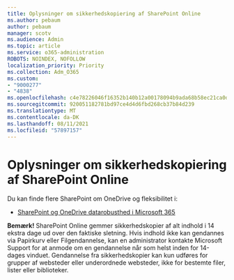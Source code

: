 ```yaml
---
title: Oplysninger om sikkerhedskopiering af SharePoint Online
ms.author: pebaum
author: pebaum
manager: scotv
ms.audience: Admin
ms.topic: article
ms.service: o365-administration
ROBOTS: NOINDEX, NOFOLLOW
localization_priority: Priority
ms.collection: Adm_O365
ms.custom:
- "9000277"
- "4838"
ms.openlocfilehash: c4e78226046f16352b140b12a00178094b9ada68b58ec21ca0d974792c8e3068
ms.sourcegitcommit: 920051182781bd97ce4d4d6fbd268cb37b84d239
ms.translationtype: MT
ms.contentlocale: da-DK
ms.lasthandoff: 08/11/2021
ms.locfileid: "57897157"
---
```

# <a name="sharepoint-online-backup-information"></a>Oplysninger om sikkerhedskopiering af SharePoint Online

Du kan finde flere SharePoint om OneDrive og fleksibilitet i:

- [SharePoint og OneDrive datarobusthed i Microsoft 365](https://docs.microsoft.com/compliance/assurance/assurance-sharepoint-onedrive-data-resiliency)

**Bemærk!** SharePoint Online gemmer sikkerhedskopier af alt indhold i 14 ekstra dage ud over den faktiske sletning. Hvis indhold ikke kan [](https://support.microsoft.com/office/restore-deleted-items-from-the-site-collection-recycle-bin-5fa924ee-16d7-487b-9a0a-021b9062d14b) gendannes via Papirkurv eller Filgendannelse, [](https://support.microsoft.com/office/restore-your-onedrive-fa231298-759d-41cf-bcd0-25ac53eb8a15)kan en administrator kontakte Microsoft Support for at anmode om en gendannelse når som helst inden for 14-dages vinduet. Gendannelse fra sikkerhedskopier kan kun udføres for grupper af websteder eller underordnede websteder, ikke for bestemte filer, lister eller biblioteker.
